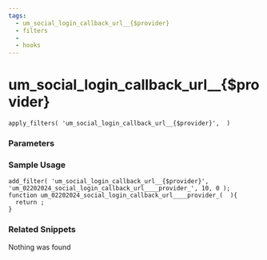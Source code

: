 ```yaml
---
tags: 
  - um_social_login_callback_url__{$provider}
  - filters
  - 
  - hooks
---
```

# um\_social\_login\_callback\_url\_\_{$provider}

``` php:no-line-numbers
apply_filters( 'um_social_login_callback_url__{$provider}',  )
```
<div class='hook-sep'></div>

### Parameters

<div class='hook-sep'></div>



### Sample Usage

``` php:no-line-numbers
add_filter( 'um_social_login_callback_url__{$provider}', 'um_02202024_social_login_callback_url____provider_', 10, 0 );
function um_02202024_social_login_callback_url____provider_(  ){
  return ;
}
```
<div class='hook-sep'></div>



### Related Snippets

Nothing was found

